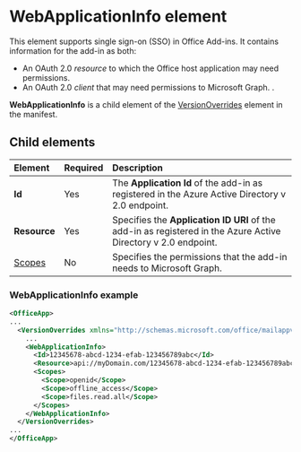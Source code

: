 # WebApplicationInfo element

This element supports single sign-on (SSO) in Office Add-ins. It contains information for the add-in as both:
- An OAuth 2.0 *resource* to which the Office host application may need permissions.
- An OAuth 2.0 *client* that may need permissions to Microsoft Graph.
. 

**WebApplicationInfo** is a child element of the [VersionOverrides](./versionoverrides.md) element in the manifest.  

## Child elements

|  Element |  Required  |  Description  |
|:-----|:-----|:-----|
|  **Id**    |  Yes   |  The **Application Id** of the add-in as registered in the Azure Active Directory v 2.0 endpoint.|
|  **Resource**  |  Yes   |  Specifies the **Application ID URI** of the add-in as registered in the Azure Active Directory v 2.0 endpoint.| 
|  [Scopes](./scopes.md)                |  No  |  Specifies the permissions that the add-in needs to Microsoft Graph.  |


### WebApplicationInfo example
```xml
<OfficeApp>
...
  <VersionOverrides xmlns="http://schemas.microsoft.com/office/mailappversionoverrides" xsi:type="VersionOverridesV1_0">
    ...
    <WebApplicationInfo>
      <Id>12345678-abcd-1234-efab-123456789abc</Id>
      <Resource>api://myDomain.com/12345678-abcd-1234-efab-123456789abc<Resource>
      <Scopes>
        <Scope>openid</Scope>
        <Scope>offline_access</Scope>
        <Scope>files.read.all</Scope>
      </Scopes>
    </WebApplicationInfo>
  </VersionOverrides>
...
</OfficeApp>
```

